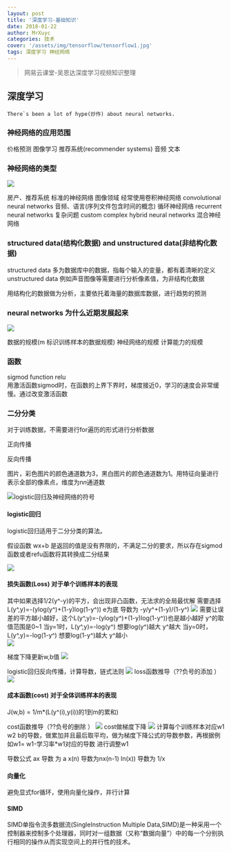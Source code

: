 ```yaml
---
layout: post
title: '深度学习-基础知识'
date: 2018-01-22
author: MrXuyc
categories: 技术
cover: '/assets/img/tensorflow/tensorflow1.jpg'
tags: 深度学习 神经网络
---
```

> 网易云课堂-吴恩达深度学习视频知识整理

## 深度学习
```
There`s been a lot of hype(炒作) about neural networks.
```
### 神经网络的应用范围
价格预测 图像学习 推荐系统(recommender systems) 音频 文本

### 神经网络的类型

![](/assets/img/tensorflow/data/deeplearning/1.jpg)

房产、推荐系统  标准的神经网络
图像领域 经常使用卷积神经网络 convolutional neural networks
音频、语言(序列文件包含时间的概念)  循环神经网络 recurrent neural networks
复杂问题 custom complex hybrid neural networks 混合神经网络

### structured data(结构化数据) and unstructured data(非结构化数据)

structured data 多为数据库中的数据，指每个输入的变量，都有着清晰的定义
unstructured data 例如声音图像等需要进行分析像素值，为非结构化数据

用结构化的数据做为分析，主要依托着海量的数据库数据，进行趋势的预测

### neural networks 为什么近期发展起来

![](/assets/img/tensorflow/data/deeplearning/2.jpg)

数据的规模(m 标识训练样本的数据规模)
神经网络的规模
计算能力的规模

### 函数
sigmod function
relu  
用激活函数sigmod时，在函数的上界下界时，梯度接近0，学习的速度会非常缓慢。通过改变激活函数

### 二分分类

对于训练数据，不需要进行for遍历的形式进行分析数据

正向传播

反向传播

图片，彩色图片的颜色通道数为3，黑白图片的颜色通道数为1。用特征向量进行表示全部的像素点，维度为n*n*通道数

![logistic回归及神经网络的符号](/assets/img/tensorflow/data/deeplearning/4.jpg)

#### logistic回归

logistic回归适用于二分分类的算法。

假设函数 wx+b 是返回的值是没有界限的，不满足二分的要求，所以存在sigmod函数或者refu函数将其转换成二分结果

![](/assets/img/tensorflow/data/deeplearning/5.jpg)

#### 损失函数(Loss) 对于单个训练样本的表现
其中如果选择1/2(y^-y)的平方，会出现非凸函数，无法求的全局最优解
需要选择L(y^,y)=-(ylog(y^)+(1-y)log(1-y^))                  e为底   导数为 -y/y^+(1-y)/(1-y^)
![](/assets/img/tensorflow/data/deeplearning/6.jpg)
需要让误差的平方越小越好，这个L(y^,y)=-(ylog(y^)+(1-y)log(1-y^))也是越小越好
y^的取值范围是0~1
当y=1时，L(y^,y)=-log(y^) 想要log(y^)越大 y^越大
当y=0时，L(y^,y)=-log(1-y^) 想要log(1-y^)越大 y^越小   
![](/assets/img/tensorflow/data/deeplearning/7.jpg)

梯度下降更新w,b值
![](/assets/img/tensorflow/data/deeplearning/8.jpg)

logistic回归反向传播，计算导数，链式法则
![](/assets/img/tensorflow/data/deeplearning/9.jpg)
loss函数推导（??负号的添加 ）
![](/assets/img/tensorflow/data/deeplearning/11.jpg)
#### 成本函数(cost) 对于全体训练样本的表现
J(w,b) = 1/m*(L(y^(i),y(i))的1到m的累和)

cost函数推导（??负号的删除 ）
![](/assets/img/tensorflow/data/deeplearning/12.jpg)
cost做梯度下降
![](/assets/img/tensorflow/data/deeplearning/10.jpg)
计算每个训练样本对应w1 w2 b的导数，做累加并且最后取平均，做为梯度下降公式的导数参数，再根据例如w1= w1-学习率*w1对应的导数 进行调整w1

导数公式
ax  导数 为 a
x(n)   导数为nx(n-1)
ln(x))  导数为  1/x

#### 向量化
避免显式for循环，使用向量化操作，并行计算
#### SIMD
SIMD单指令流多数据流(SingleInstruction Multiple Data,SIMD)是一种采用一个控制器来控制多个处理器，同时对一组数据（又称“数据向量”）中的每一个分别执行相同的操作从而实现空间上的并行性的技术。
